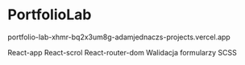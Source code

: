 # PortfolioLab


portfolio-lab-xhmr-bq2x3um8g-adamjednaczs-projects.vercel.app

React-app
React-scrol
React-router-dom
Walidacja formularzy
SCSS
